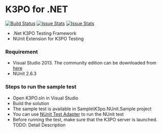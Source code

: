 # K3PO for .NET

[![Build Status][build-status-image]][build-status]
[![Issue Stats][pull-requests-image]][pull-requests]
[![Issue Stats][issues-closed-image]][issues-closed]

[build-status-image]: https://ci.appveyor.com/api/projects/status/erbxtvrxc3j59nqs/branch/develop?svg=true
[build-status]: https://ci.appveyor.com/project/jfallows/k3po-dotnet/branch/develop
[pull-requests-image]: http://www.issuestats.com/github/k3po/k3po.dotnet/badge/pr
[pull-requests]: http://www.issuestats.com/github/k3po/k3po.dotnet
[issues-closed-image]: http://www.issuestats.com/github/k3po/k3po.dotnet/badge/issue
[issues-closed]: http://www.issuestats.com/github/k3po/k3po.dotnet

- .Net K3PO Testing Framework
- NUnit Extension for K3PO Testing


### Requirement


- Visual Studio 2013. The community edition can be downloaded from [here](https://www.visualstudio.com/en-us/products/visual-studio-community-vs.aspx)
- NUnit 2.6.3

### Steps to run the sample test

- Open K3PO.sln in Visual Studio
- Build the solution
- The sample test is available in Sample\K3po.NUnit.Sample project
- You can use [NUnit Test Adapter](https://visualstudiogallery.msdn.microsoft.com/6ab922d0-21c0-4f06-ab5f-4ecd1fe7175d) to run the NUnit test
- Before running the test, make sure that the K3PO server is launched. TODO: Detail Description

